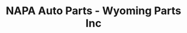 ---
title: "NAPA Auto Parts - Wyoming Parts Inc"
url: /lander/napa-auto-parts-wyoming-parts-inc/
shop: hardware
---
